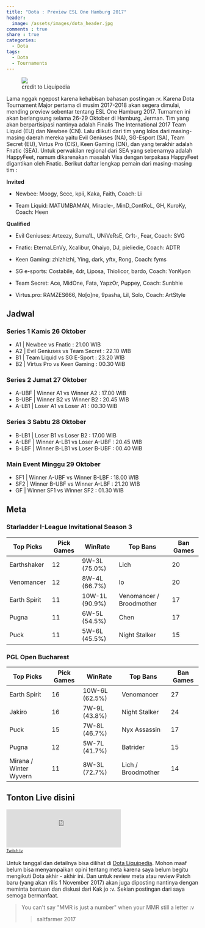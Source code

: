 ```yaml
---
title: "Dota : Preview ESL One Hamburg 2017"
header:
  image: /assets/images/dota_header.jpg
comments : true
share : true
categories:
  - Dota
tags:
  - Dota
  - Tournaments
---
```


<figure>
    <img src="http://wiki.teamliquid.net/commons/images/thumb/2/27/ESL_One_Hamburg_2017.png/600px-ESL_One_Hamburg_2017.png">
    <figcaption>credit to Liquipedia</figcaption>
</figure>

Lama nggak ngepost karena kehabisan bahasan postingan :v. Karena Dota Tournament Major pertama di musim 2017-2018 akan segera dimulai, mending preview sebentar tentang ESL One Hamburg 2017. Turnamen ini akan berlangsung selama 26-29 Oktober di Hamburg, Jerman. Tim yang akan berpartisipasi nantinya adalah Finalis The International 2017 Team Liquid (EU) dan Newbee (CN). Lalu diikuti dari tim yang lolos dari masing-masing daerah mereka yaitu Evil Geniuses (NA), SG-Esport (SA), Team Secret (EU), Virtus Pro (CIS), Keen Gaming (CN), dan yang terakhir adalah Fnatic (SEA). Untuk perwakilan regional dari SEA yang sebenarnya adalah HappyFeet, namum dikarenakan masalah Visa dengan terpakasa HappyFeet digantikan oleh Fnatic. Berikut daftar lengkap pemain dari masing-masing tim :

**Invited**
* Newbee: Moogy, Sccc, kpii, Kaka, Faith, Coach: Li

* Team Liquid: MATUMBAMAN, Miracle-, MinD_ContRoL, GH, KuroKy, Coach: Heen

**Qualified**
* Evil Geniuses: Arteezy, Suma1L, UNiVeRsE, Cr1t-, Fear, Coach: SVG

* Fnatic: EternaLEnVy, Xcalibur, Ohaiyo, DJ, pieliedie, Coach: ADTR

* Keen Gaming: zhizhizhi, Yíng, dark, yftx, Rong, Coach: fyms

* SG e-sports: Costabile, 4dr, Liposa, Thiolicor, bardo, Coach: YonKyon

* Team Secret: Ace, MidOne, Fata, YapzOr, Puppey, Coach: Sunbhie

* Virtus.pro: RAMZES666, No[o]ne, 9pasha, Lil, Solo, Coach: ArtStyle

## Jadwal

### Series 1 Kamis 26 Oktober
* A1 | Newbee vs Fnatic : 21.00 WIB 
* A2 | Evil Geniuses vs Team Secret : 22.10 WIB
* B1 | Team Liquid vs SG E-Sport : 23.20 WIB
* B2 | Virtus Pro vs Keen Gaming : 00.30 WIB

### Series 2 Jumat 27 Oktober
* A-UBF | Winner A1 vs Winner A2 : 17.00 WIB 
* B-UBF | Winner B2 vs Winner B2 : 20.45 WIB
* A-LB1 | Loser A1 vs Loser A1 : 00.30 WIB

### Series 3 Sabtu 28 Oktober
* B-LB1 | Loser B1 vs Loser B2 : 17.00 WIB 
* A-LBF | Winner A-LB1 vs Loser A-UBF : 20.45 WIB
* B-LBF | Winner B-LB1 vs Loser B-UBF : 00.40 WIB

### Main Event Minggu 29 Oktober
* SF1 | Winner A-UBF vs Winner B-LBF : 18.00 WIB 
* SF2 | Winner B-UBF vs Winner A-LBF : 21.20 WIB
* GF | Winner SF1 vs Winner SF2 : 01.30 WIB

## Meta

### Starladder I-League Invitational Season 3
|   Top Picks  | Pick Games |       WinRate   | Top Bans | Ban Games |
|-------------|----------|---------------|--------|----------|
| Earthshaker  | 	12      | 	9W-3L (75.0%) |   Lich | 	20 | 	12W-8L (60.0%) |
| Venomancer   | 	12      | 	8W-4L (66.7%) |    Io | 	20 | 	5W-15L (25.0%) |
| Earth Spirit | 	11      | 	10W-1L (90.9%)| Venomancer / Broodmother | 	17 | 	7W-12L (41.2%|
| Pugna        | 	11      | 	6W-5L (54.5%) |  Chen | 	17 | 	6W-11L (35.3%) |
| Puck         | 	11      | 	5W-6L (45.5%) | 	Night Stalker | 	15 | 	9W-6L (60.0%) |

### PGL Open Bucharest
| Top Picks | Pick Games | WinRate | Top Bans | Ban Games |
|--------|-------|------|-------|--------|
| Earth Spirit | 	16 | 	10W-6L (62.5%) | 	Venomancer | 	27 |
| Jakiro | 	16 | 	7W-9L (43.8%) | 	Night Stalker | 	24 |
| Puck | 	15 | 	7W-8L (46.7%) | 	Nyx Assassin | 	17 |
| Pugna | 	12 | 	5W-7L (41.7%) | 	Batrider | 	15 |
| Mirana / Winter Wyvern | 	11 | 	8W-3L (72.7%) | 	Lich / Broodmother | 	14 |

## Tonton Live disini
<iframe src="https://player.twitch.tv/?channel=esl_dota2" frameborder="0" allowfullscreen="true" scrolling="no" height="100 %" width="auto"></iframe><a href="https://www.twitch.tv/esl_dota2?tt_content=text_link&tt_medium=live_embed" style="padding:2px 0px 4px; display:block; width:345px; font-weight:normal; font-size:10px; text-decoration:underline;">Twitch tv</a>

Untuk tanggal dan detailnya bisa dilihat di <a href="http://wiki.teamliquid.net/dota2/ESL_One/Hamburg/2017">Dota Liquipedia</a>. Mohon maaf belum bisa menyampaikan opini tentang meta karena saya belum begitu mengikuti Dota akhir - akhir ini. Dan untuk review meta atau review Patch baru (yang akan rilis 1 November 2017) akan juga diposting nantinya dengan meminta bantuan dan diskusi dari Kak jo :v. Sekian postingan dari saya semoga bermanfaat.


>You can't say "MMR is just a number" when your MMR still a letter :v
>> saltfarmer 2017
